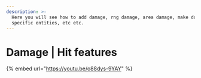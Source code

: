 ```yaml
---
description: >-
  Here you will see how to add damage, rng damage, area damage, make damage to
  specific entities, etc etc.
---
```


# Damage | Hit features



{% embed url="https://youtu.be/o88dys-9YAY" %}
